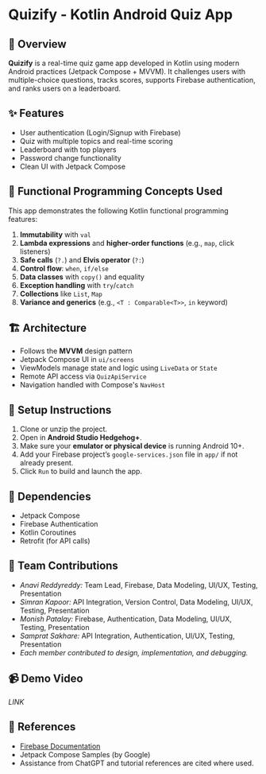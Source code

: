 
# Quizify - Kotlin Android Quiz App

## 📱 Overview
**Quizify** is a real-time quiz game app developed in Kotlin using modern Android practices (Jetpack Compose + MVVM). It challenges users with multiple-choice questions, tracks scores, supports Firebase authentication, and ranks users on a leaderboard.

## ✨ Features
- User authentication (Login/Signup with Firebase)
- Quiz with multiple topics and real-time scoring
- Leaderboard with top players
- Password change functionality
- Clean UI with Jetpack Compose

## 🧠 Functional Programming Concepts Used
This app demonstrates the following Kotlin functional programming features:
1. **Immutability** with `val`
2. **Lambda expressions** and **higher-order functions** (e.g., `map`, click listeners)
3. **Safe calls** (`?.`) and **Elvis operator** (`?:`)
4. **Control flow**: `when`, `if/else`
5. **Data classes** with `copy()` and equality
6. **Exception handling** with `try`/`catch`
7. **Collections** like `List`, `Map`
8. **Variance and generics** (e.g., `<T : Comparable<T>>`, `in` keyword)

## 🏗️ Architecture
- Follows the **MVVM** design pattern
- Jetpack Compose UI in `ui/screens`
- ViewModels manage state and logic using `LiveData` or `State`
- Remote API access via `QuizApiService`
- Navigation handled with Compose's `NavHost`

## 🔧 Setup Instructions
1. Clone or unzip the project.
2. Open in **Android Studio Hedgehog+**.
3. Make sure your **emulator or physical device** is running Android 10+.
4. Add your Firebase project’s `google-services.json` file in `app/` if not already present.
5. Click `Run` to build and launch the app.

## 🔌 Dependencies
- Jetpack Compose
- Firebase Authentication
- Kotlin Coroutines
- Retrofit (for API calls)

## 👥 Team Contributions
- *Anavi Reddyreddy:*
Team Lead, Firebase, Data Modeling, UI/UX, Testing, Presentation
- *Simran Kapoor:*
API Integration, Version Control, Data Modeling, UI/UX, Testing, Presentation
- *Monish Patalay:*
Firebase, Authentication, Data Modeling, UI/UX, Testing, Presentation
- *Samprat Sakhare:*
API Integration, Authentication, UI/UX, Testing, Presentation
- *Each member contributed to design, implementation, and debugging.*

## 📹 Demo Video
*LINK*

## 📄 References
- [Firebase Documentation](https://firebase.google.com/docs)
- Jetpack Compose Samples (by Google)
- Assistance from ChatGPT and tutorial references are cited where used.

